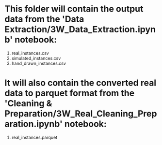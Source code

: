 # This folder will contain the output data from the 'Data Extraction/3W_Data_Extraction.ipynb' notebook: 

1. real_instances.csv
2. simulated_instances.csv
3. hand_drawn_instances.csv

# It will also contain the converted real data to parquet format from the 'Cleaning & Preparation/3W_Real_Cleaning_Preparation.ipynb' notebook:

1. real_instances.parquet